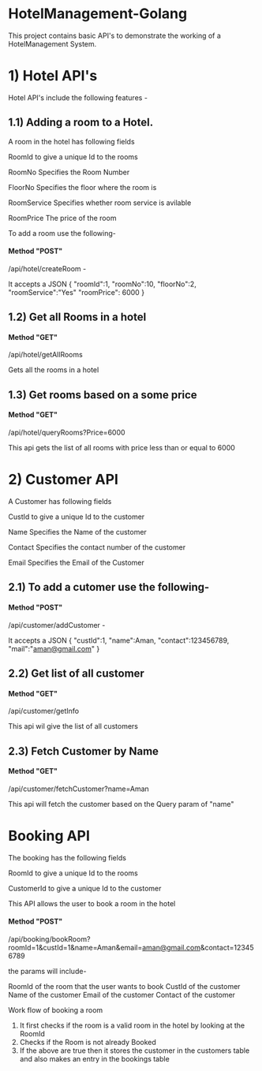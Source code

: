 # HotelManagement-Golang
This project contains basic API's to demonstrate the working of a HotelManagement System.

# 1) Hotel API's 
Hotel API's include the following features -

## 1.1) Adding a room to a Hotel.
A room in the hotel has following fields

RoomId      to give a unique Id to the rooms

RoomNo      Specifies the Room Number

FloorNo     Specifies the floor where the room is

RoomService Specifies whether room service is avilable

RoomPrice   The price of the room


To add a room use the following-

#### Method "POST"

/api/hotel/createRoom - 

It accepts a JSON
{
     "roomId":1,
    "roomNo":10,
    "floorNo":2,
    "roomService":"Yes"
    "roomPrice": 6000
}

## 1.2) Get all Rooms in a hotel 

#### Method "GET"

/api/hotel/getAllRooms

Gets all the rooms in a hotel

## 1.3) Get rooms based on a some price

#### Method "GET"

/api/hotel/queryRooms?Price=6000

This api gets the list of all rooms with price less than or equal to 6000

# 2) Customer API

A Customer has following fields

CustId      to give a unique Id to the customer

Name        Specifies the Name of the customer

Contact     Specifies the contact number of the customer

Email       Specifies the Email of the Customer


## 2.1) To add a cutomer use the following-

#### Method "POST"

/api/customer/addCustomer - 

It accepts a JSON
{
    "custId":1,
    "name":Aman,
    "contact":123456789,
    "mail":"aman@gmail.com"
}

## 2.2) Get list of all customer

#### Method "GET"

/api/customer/getInfo

This api wil give the list of all customers


## 2.3) Fetch Customer by Name

#### Method "GET"

/api/customer/fetchCustomer?name=Aman

This api will fetch the customer based on the Query param of "name"


# Booking API

The booking has the following fields

RoomId     to give a unique Id to the rooms

CustomerId to give a unique Id to the customer

This API allows the user to book a room in the hotel

#### Method "POST"

/api/booking/bookRoom?roomId=1&custId=1&name=Aman&email=aman@gmail.com&contact=123456789

the params will include-

RoomId of the room that the user wants to book
CustId of the customer
Name of the customer
Email of the customer
Contact of the customer

Work flow of booking a room

1) It first checks if the room is a valid room in the hotel by looking at the RoomId
2) Checks if the Room is not already Booked
3) If the above are true then it stores the customer in the customers table and also makes an entry in the bookings table

